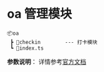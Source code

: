 # oa 管理模块

```
📦oa
 ┣ 📂checkin        --- 打卡模块
 ┗ 📜index.ts
```

**参数说明**：
详情参考[官方文档](https://work.weixin.qq.com/api/doc/90000/90135/90261)
